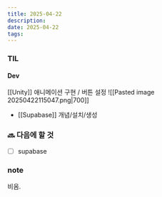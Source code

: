 ```yaml
---
title: 2025-04-22
description: 
date: 2025-04-22
tags:
---
```



### TIL
#### Dev
[[Unity]]
애니메이션 구현 / 버튼 설정 
	![[Pasted image 20250422115047.png|700]]

- [[Supabase]] 개념/설치/생성

### 🔜 다음에 할 것
- [ ] supabase

### note
비옴. 
